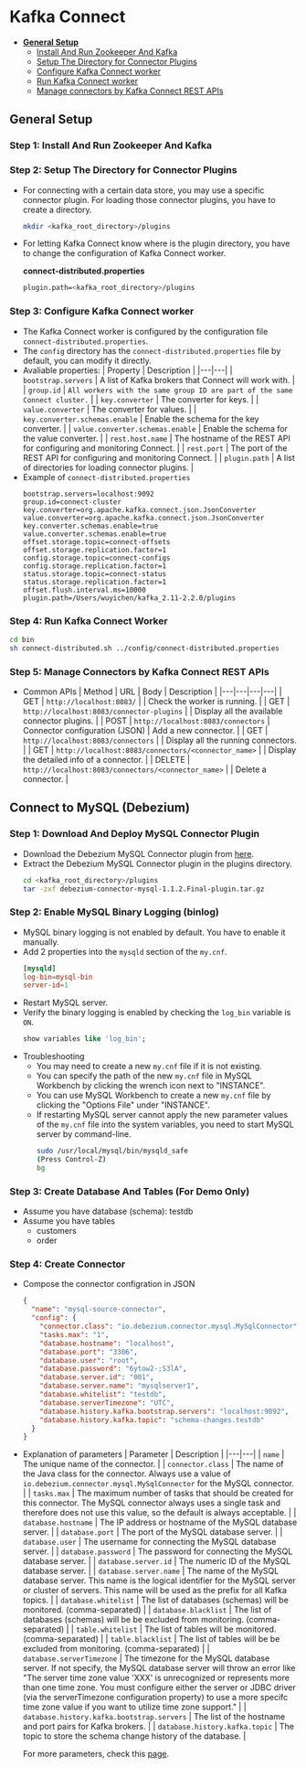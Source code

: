 # Kafka Connect

- [**General Setup**](#general-setup)
   - [Install And Run Zookeeper And Kafka](#step-1-install-and-run-zookeeper-and-kafka)
   - [Setup The Directory for Connector Plugins](#step-2-setup-the-directory-for-connector-plugins)
   - [Configure Kafka Connect worker](#step-3-configure-kafka-connect-worker)
   - [Run Kafka Connect worker](#step-4-run-kafka-connect-worker)
   - [Manage connectors by Kafka Connect REST APIs](#step-5-manage-connectors-by-kafka-connect-rest-apis)

## General Setup
### Step 1: Install And Run Zookeeper And Kafka
### Step 2: Setup The Directory for Connector Plugins
- For connecting with a certain data store, you may use a specific connector plugin. For loading those connector plugins, you have to create a directory.
  ```bash
  mkdir <kafka_root_directory>/plugins
  ```
- For letting Kafka Connect know where is the plugin directory, you have to change the configuration of Kafka Connect worker.
  
  **connect-distributed.properties**
  ```bash
  plugin.path=<kafka_root_directory>/plugins
  ```
### Step 3: Configure Kafka Connect worker
- The Kafka Connect worker is configured by the configuration file `connect-distributed.properties`.
- The `config` directory has the `connect-distributed.properties` file by default, you can modify it directly.
- Avaliable properties:
  | Property | Description |
  |---|---|
  | `bootstrap.servers` | A list of Kafka brokers that Connect will work with. |
  | `group.id` | `All workers with the same group ID are part of the same Connect cluster.` |
  | `key.converter` | The converter for keys. |
  | `value.converter` | The converter for values. |
  | `key.converter.schemas.enable` | Enable the schema for the key converter. |
  | `value.converter.schemas.enable` | Enable the schema for the value converter. |
  | `rest.host.name` | The hostname of the REST API for configuring and monitoring Connect. |
  | `rest.port` | The port of the REST API for configuring and monitoring Connect. |
  | `plugin.path` | A list of directories for loading connector plugins. |
- Example of `connect-distributed.properties`
  ```properties
  bootstrap.servers=localhost:9092
  group.id=connect-cluster
  key.converter=org.apache.kafka.connect.json.JsonConverter
  value.converter=org.apache.kafka.connect.json.JsonConverter
  key.converter.schemas.enable=true
  value.converter.schemas.enable=true
  offset.storage.topic=connect-offsets
  offset.storage.replication.factor=1
  config.storage.topic=connect-configs
  config.storage.replication.factor=1
  status.storage.topic=connect-status
  status.storage.replication.factor=1
  offset.flush.interval.ms=10000
  plugin.path=/Users/wuyichen/kafka_2.11-2.2.0/plugins
  ```
### Step 4: Run Kafka Connect Worker
  ```bash
  cd bin
  sh connect-distributed.sh ../config/connect-distributed.properties
  ```
### Step 5: Manage Connectors by Kafka Connect REST APIs
- Common APIs
  | Method | URL | Body | Description |
  |---|---|---|---|
  | GET | `http://localhost:8083/` | | Check the worker is running. |
  | GET | `http://localhost:8083/connector-plugins` | | Display all the available connector plugins. |
  | POST | `http://localhost:8083/connectors` | Connector configuration (JSON) | Add a new connector. |
  | GET | `http://localhost:8083/connectors` | | Display all the running connectors. | 
  | GET | `http://localhost:8083/connectors/<connector_name>` | | Display the detailed info of a connector. |
  | DELETE | `http://localhost:8083/connectors/<connector_name>` | | Delete a connector. | 

## Connect to MySQL (Debezium)
### Step 1: Download And Deploy MySQL Connector Plugin
- Download the Debezium MySQL Connector plugin from [here](https://repo1.maven.org/maven2/io/debezium/debezium-connector-mysql/).
- Extract the Debezium MySQL Connector plugin in the plugins directory.
  ```bash
  cd <kafka_root_directory>/plugins
  tar -zxf debezium-connector-mysql-1.1.2.Final-plugin.tar.gz
  ```
### Step 2: Enable MySQL Binary Logging (binlog)
- MySQL binary logging is not enabled by default. You have to enable it manually.
- Add 2 properties into the `mysqld` section of the `my.cnf`.
  ```cnf
  [mysqld]
  log-bin=mysql-bin
  server-id=1
  ```
- Restart MySQL server.
- Verify the binary logging is enabled by checking the `log_bin` variable is `ON`.
  ```sql
  show variables like 'log_bin';
  ```
- Troubleshooting
   - You may need to create a new `my.cnf` file if it is not existing.
   - You can specify the path of the new `my.cnf` file in MySQL Workbench by clicking the wrench icon next to "INSTANCE".
   - You can use MySQL Workbench to create a new `my.cnf` file by clicking the "Options File" under "INSTANCE".
   - If restarting MySQL server cannot apply the new parameter values of the `my.cnf` file into the system variables, you need to start MySQL server by command-line.
     ```bash
     sudo /usr/local/mysql/bin/mysqld_safe
     (Press Control-Z)
     bg
     ```
### Step 3: Create Database And Tables (For Demo Only)
- Assume you have database (schema): testdb
- Assume you have tables
   - customers
   - order

### Step 4: Create Connector
- Compose the connector configration in JSON
  ```json
  {
    "name": "mysql-source-connector",
    "config": {
      "connector.class": "io.debezium.connector.mysql.MySqlConnector",
      "tasks.max": "1",
      "database.hostname": "localhost",
      "database.port": "3306",
      "database.user": "root",
      "database.password": "6ytow2-;S3lA",
      "database.server.id": "001",
      "database.server.name": "mysqlserver1",
      "database.whitelist": "testdb",
      "database.serverTimezone": "UTC",
      "database.history.kafka.bootstrap.servers": "localhost:9092",
      "database.history.kafka.topic": "schema-changes.testdb"  
    }
  }
  ```
- Explanation of parameters
  | Parameter | Description |
  |---|---|
  | `name` | The unique name of the connector. |
  | `connector.class` | The name of the Java class for the connector. Always use a value of `io.debezium.connector.mysql.MySqlConnector` for the MySQL connector. |
  | `tasks.max` | The maximum number of tasks that should be created for this connector. The MySQL connector always uses a single task and therefore does not use this value, so the default is always acceptable. |
  | `database.hostname` | The IP address or hostname of the MySQL database server. |
  | `database.port` | The port of the MySQL database server. |
  | `database.user` | The username for connecting the MySQL database server. |
  | `database.password` | The password for connecting the MySQL database server. |
  | `database.server.id` | The numeric ID of the MySQL database server. |
  | `database.server.name` | The name of the MySQL database server. This name is the logical identifier for the MySQL server or cluster of servers. This name will be used as the prefix for all Kafka topics. |
  | `database.whitelist` | The list of databases (schemas) will be monitored. (comma-separated) | 
  | `database.blacklist` | The list of databases (schemas) will be be excluded from monitoring. (comma-separated) | 
  | `table.whitelist` | The list of tables will be monitored. (comma-separated) | 
  | `table.blacklist` | The list of tables will be be excluded from monitoring. (comma-separated) | 
  | `database.serverTimezone` | The timezone for the MySQL database server. If not specify, the MySQL database server will throw an error like "The server time zone value 'XXX' is unrecognized or represents more than one time zone. You must configure either the server or JDBC driver (via the serverTimezone configuration property) to use a more specifc time zone value if you want to utilize time zone support." |
  | `database.history.kafka.bootstrap.servers` | The list of the hostname and port pairs for Kafka brokers. |
  | `database.history.kafka.topic` | The topic to store the schema change history of the database. |
  
  For more parameters, check this [page](https://debezium.io/documentation/reference/1.1/connectors/mysql.html#mysql-connector-configuration-properties_debezium).
